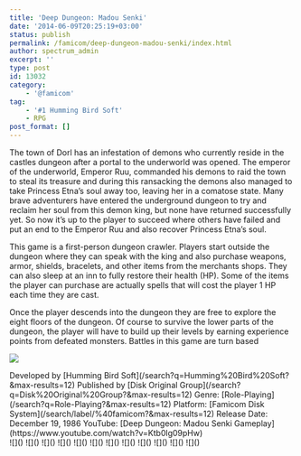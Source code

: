 ```yaml
---
title: 'Deep Dungeon: Madou Senki'
date: '2014-06-09T20:25:19+03:00'
status: publish
permalink: /famicom/deep-dungeon-madou-senki/index.html
author: spectrum_admin
excerpt: ''
type: post
id: 13032
category:
    - '@famicom'
tag:
    - '#1 Humming Bird Soft'
    - RPG
post_format: []
---
```

The town of Dorl has an infestation of demons who currently reside in the castles dungeon after a portal to the underworld was opened. The emperor of the underworld, Emperor Ruu, commanded his demons to raid the town to steal its treasure and during this ransacking the demons also managed to take Princess Etna’s soul away too, leaving her in a comatose state. Many brave adventurers have entered the underground dungeon to try and reclaim her soul from this demon king, but none have returned successfully yet. So now it’s up to the player to succeed where others have failed and put an end to the Emperor Ruu and also recover Princess Etna’s soul.

This game is a first-person dungeon crawler. Players start outside the dungeon where they can speak with the king and also purchase weapons, armor, shields, bracelets, and other items from the merchants shops. They can also sleep at an inn to fully restore their health (HP). Some of the items the player can purchase are actually spells that will cost the player 1 HP each time they are cast.

Once the player descends into the dungeon they are free to explore the eight floors of the dungeon. Of course to survive the lower parts of the dungeon, the player will have to build up their levels by earning experience points from defeated monsters. Battles in this game are turn based

![](https://wsrv.nl/?url=https://images.launchbox-app.com/74afbec1-76ad-4e1f-aec1-02aad492ed00.jpg&output=webp&maxage=1d)

<div class="game-info">Developed by [Humming Bird Soft](/search?q=Humming%20Bird%20Soft?&max-results=12)  
Published by [Disk Original Group](/search?q=Disk%20Original%20Group?&max-results=12)  
Genre: [Role-Playing](/search?q=Role-Playing?&max-results=12)  
Platform: [Famicom Disk System](/search/label/%40famicom?&amp;max-results=12)  
Release Date: December 19, 1986  
YouTube: [Deep Dungeon: Madou Senki Gameplay](https://www.youtube.com/watch?v=Ktb0lg09pHw)</div><div class="game-media">![]() ![]() ![]() ![]() ![]() ![]() ![]() ![]() ![]() ![]() ![]() ![]()</div>